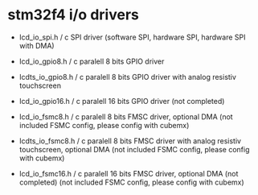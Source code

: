 # stm32f4 i/o drivers

- lcd_io_spi.h / c
  SPI driver (software SPI, hardware SPI, hardware SPI with DMA)

- lcd_io_gpio8.h / c
  paralell 8 bits GPIO driver

- lcdts_io_gpio8.h / c
  paralell 8 bits GPIO driver with analog resistiv touchscreen

- lcd_io_gpio16.h / c
  paralell 16 bits GPIO driver (not completed)

- lcd_io_fsmc8.h / c
  paralell 8 bits FMSC driver, optional DMA 
  (not included FSMC config, please config with cubemx)

- lcdts_io_fsmc8.h / c
  paralell 8 bits FMSC driver with analog resistiv touchscreen, optional DMA 
  (not included FSMC config, please config with cubemx)

- lcd_io_fsmc16.h / c
  paralell 16 bits FMSC driver, optional DMA (not completed)
  (not included FSMC config, please config with cubemx)
